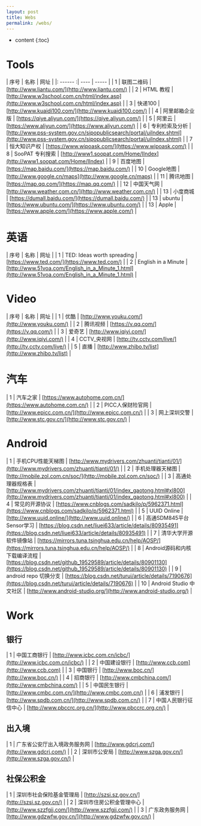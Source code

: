 ```yaml
---
layout: post
title: Webs
permalink: /webs/
---
```


* content
{:toc}



Tools
============

| 序号 | 名称 | 网址 |
|: ------ :| ---- | ----- |
| 1    | 联图二维码 | [http://www.liantu.com/](http://www.liantu.com/) |
| 2    | HTML 教程  | [http://www.w3school.com.cn/html/index.asp](http://www.w3school.com.cn/html/index.asp) |
| 3    | 快递100 | [http://www.kuaidi100.com/](http://www.kuaidi100.com/) |
| 4    | 阿里邮箱企业版 | [https://qiye.aliyun.com/](https://qiye.aliyun.com/) |
| 5    | 阿里云 | [https://www.aliyun.com/](https://www.aliyun.com/) |
| 6    | 专利检索及分析 | [http://www.pss-system.gov.cn/sipopublicsearch/portal/uiIndex.shtml](http://www.pss-system.gov.cn/sipopublicsearch/portal/uiIndex.shtml) |
| 7    | 恒大知识产权 | [https://www.wipoask.com/](https://www.wipoask.com/) |
| 8    | SooPAT 专利搜索 | [http://www1.soopat.com/Home/IIndex](http://www1.soopat.com/Home/IIndex) |
| 9    | 百度地图 | [https://map.baidu.com/](https://map.baidu.com/) |
| 10   | Google地图 | [http://www.google.cn/maps](http://www.google.cn/maps) |
| 11    | 腾讯地图 | [https://map.qq.com/](https://map.qq.com/) |
| 12   | 中国天气网 | [http://www.weather.com.cn/](http://www.weather.com.cn/) |
| 13   | 小度商城 | [https://dumall.baidu.com/](https://dumall.baidu.com/) |
| 13   | ubuntu | [https://www.ubuntu.com/](https://www.ubuntu.com/) |
| 13   | Apple | [https://www.apple.com/](https://www.apple.com/) |


英语
========  

| 序号 | 名称 | 网址 |
| 1    | TED: Ideas worth spreading | [https://www.ted.com/](https://www.ted.com/) |
| 2    | English in a Minute | [http://www.51voa.com/English_in_a_Minute_1.html](http://www.51voa.com/English_in_a_Minute_1.html) |


Video
==========

| 序号 | 名称 | 网址 |
| 1    | 优酷 | [http://www.youku.com/](http://www.youku.com/) |
| 2    | 腾讯视频 | [https://v.qq.com/](https://v.qq.com/) |
| 3    | 爱奇艺 | [http://www.iqiyi.com/](http://www.iqiyi.com/) |
| 4    | CCTV_央视网 | [http://tv.cctv.com/live/](http://tv.cctv.com/live/) |
| 5    | 直播 | [http://www.zhibo.tv/list](http://www.zhibo.tv/list) |

汽车
================

| 1    | 汽车之家 | [https://www.autohome.com.cn/](https://www.autohome.com.cn/) |
| 2    | PICC人保财险官网 | [http://www.epicc.com.cn/](http://www.epicc.com.cn/) |
| 3    | 网上深圳交警 | [http://www.stc.gov.cn/](http://www.stc.gov.cn/) |



Android
===========

| 1    | 手机CPU性能天梯图 | [http://www.mydrivers.com/zhuanti/tianti/01/](http://www.mydrivers.com/zhuanti/tianti/01/) |
| 2    | 手机处理器天梯图 | [http://mobile.zol.com.cn/soc/](http://mobile.zol.com.cn/soc/) |
| 3    | 高通处理器规格表 | [http://www.mydrivers.com/zhuanti/tianti/01/index_gaotong.html#xl800](http://www.mydrivers.com/zhuanti/tianti/01/index_gaotong.html#xl800) |
| 4    | 常见的开源协议 | [https://www.cnblogs.com/sadkilo/p/5962371.html](https://www.cnblogs.com/sadkilo/p/5962371.html) |
| 5    | UUID Online | [http://www.uuid.online/](http://www.uuid.online/) |
| 6    | 高通SDM845平台Sensor学习 | [https://blog.csdn.net/liuei633/article/details/80935491](https://blog.csdn.net/liuei633/article/details/80935491) |
| 7    | 清华大学开源软件镜像站 | [https://mirrors.tuna.tsinghua.edu.cn/help/AOSP/](https://mirrors.tuna.tsinghua.edu.cn/help/AOSP/) |
| 8    | Android源码和内核下载编译流程 | [https://blog.csdn.net/github_19529589/article/details/80901130](https://blog.csdn.net/github_19529589/article/details/80901130) |
| 9    | android repo 切换分支 | [https://blog.csdn.net/turui/article/details/7190676](https://blog.csdn.net/turui/article/details/7190676) |
| 10   | Android Studio 中文社区 | [http://www.android-studio.org/](http://www.android-studio.org/) |  


Work
============

银行
--------

| 1    | 中国工商银行 | [http://www.icbc.com.cn/icbc/](http://www.icbc.com.cn/icbc/) |
| 2    | 中国建设银行 | [http://www.ccb.com](http://www.ccb.com) |
| 3    | 中国银行 | [http://www.boc.cn/](http://www.boc.cn/) |
| 4    | 招商银行 | [http://www.cmbchina.com/](http://www.cmbchina.com/) |
| 5    | 中国民生银行 | [http://www.cmbc.com.cn/](http://www.cmbc.com.cn/) |
| 6    | 浦发银行 | [http://www.spdb.com.cn/](http://www.spdb.com.cn/) |
| 7    | 中国人民银行征信中心 | [http://www.pbccrc.org.cn/](http://www.pbccrc.org.cn/) |

出入境
----------

| 1    | 广东省公安厅出入境政务服务网 | [http://www.gdcrj.com/](http://www.gdcrj.com/) |
| 2    | 深圳市公安局 | [http://www.szga.gov.cn/](http://www.szga.gov.cn/) |

社保公积金
-------------

| 1    | 深圳市社会保险基金管理局 | [http://szsi.sz.gov.cn/](http://szsi.sz.gov.cn/) |
| 2    | 深圳市住房公积金管理中心 | [http://www.szzfgjj.com/](http://www.szzfgjj.com/) |
| 3    | 广东政务服务网 | [http://www.gdzwfw.gov.cn/](http://www.gdzwfw.gov.cn/) |
